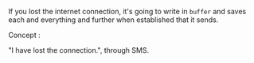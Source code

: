 If you lost the internet connection, it's going to write in `buffer` and saves each and everything and further when established that it sends. 

Concept : 

"I have lost the connection.", through SMS.
